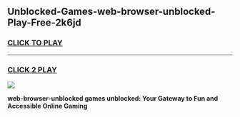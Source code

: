 
## Unblocked-Games-web-browser-unblocked-Play-Free-2k6jd
<h3>
<a href="https://premium76.site?title=web-browser-unblocked&ref=23A">CLICK TO PLAY</a></h3>
<hr>

<h3>
<a href="https://premium76.site?title=web-browser-unblocked&ref=23A">CLICK 2 PLAY</a>
  
</h3>

<a href="https://premium76.site?title=web-browser-unblocked&ref=23A"><img src="https://clearcache.store/games.png"></a>


**web-browser-unblocked games unblocked: Your Gateway to Fun and Accessible Online Gaming**
